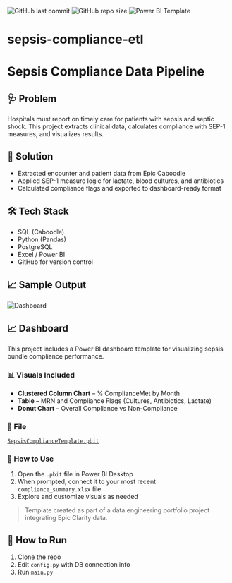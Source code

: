 
![GitHub last commit](https://img.shields.io/github/last-commit/Codehound1/sepsis-compliance-etl)
![GitHub repo size](https://img.shields.io/github/repo-size/Codehound1/sepsis-compliance-etl)
![Power BI Template](https://img.shields.io/badge/PowerBI-SepsisTemplate-blue)

# sepsis-compliance-etl
# Sepsis Compliance Data Pipeline

## 🩺 Problem
Hospitals must report on timely care for patients with sepsis and septic shock. This project extracts clinical data, calculates compliance with SEP-1 measures, and visualizes results.

## 🧠 Solution
- Extracted encounter and patient data from Epic Caboodle
- Applied SEP-1 measure logic for lactate, blood cultures, and antibiotics
- Calculated compliance flags and exported to dashboard-ready format

## 🛠 Tech Stack
- SQL (Caboodle)
- Python (Pandas)
- PostgreSQL
- Excel / Power BI
- GitHub for version control

## 📈 Sample Output
![Dashboard](architecture_diagram.png)
## 📈 Dashboard

This project includes a Power BI dashboard template for visualizing sepsis bundle compliance performance.

### 📊 Visuals Included
- **Clustered Column Chart** – % ComplianceMet by Month
- **Table** – MRN and Compliance Flags (Cultures, Antibiotics, Lactate)
- **Donut Chart** – Overall Compliance vs Non-Compliance

### 📂 File
[`SepsisComplianceTemplate.pbit`](dashboard/SepsisComplianceTemplate.pbit)

### 🧪 How to Use
1. Open the `.pbit` file in Power BI Desktop
2. When prompted, connect it to your most recent `compliance_summary.xlsx` file
3. Explore and customize visuals as needed

> Template created as part of a data engineering portfolio project integrating Epic Clarity data.

## 🚀 How to Run
1. Clone the repo
2. Edit `config.py` with DB connection info
3. Run `main.py`
